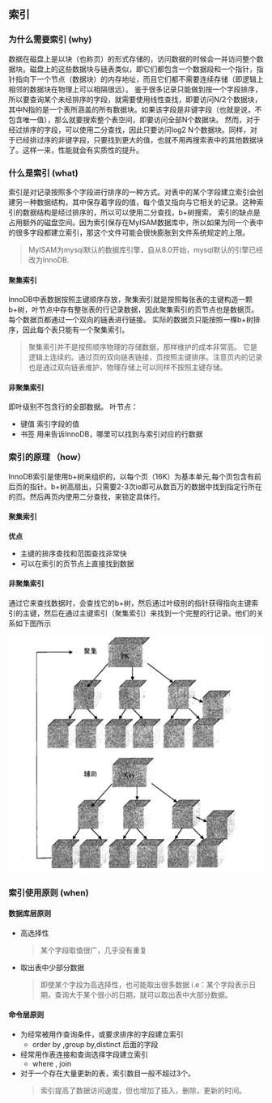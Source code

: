 
## 索引

### 为什么需要索引 (why)

数据在磁盘上是以块（也称页）的形式存储的，访问数据的时候会一并访问整个数据块。磁盘上的这些数据块与链表类似，即它们都包含一个数据段和一个指针，指针指向下一个节点（数据块）的内存地址，而且它们都不需要连续存储（即逻辑上相邻的数据块在物理上可以相隔很远）。
鉴于很多记录只能做到按一个字段排序，所以要查询某个未经排序的字段，就需要使用线性查找，即要访问N/2个数据块，其中N指的是一个表所涵盖的所有数据块。如果该字段是非键字段（也就是说，不包含唯一值），那么就要搜索整个表空间，即要访问全部N个数据块。
然而，对于经过排序的字段，可以使用二分查找，因此只要访问log2 N个数据块。同样，对于已经排过序的非键字段，只要找到更大的值，也就不用再搜索表中的其他数据块了。这样一来，性能就会有实质性的提升。

### 什么是索引 (what)

索引是对记录按照多个字段进行排序的一种方式。对表中的某个字段建立索引会创建另一种数据结构，其中保存着字段的值，每个值又指向与它相关的记录。这种索引的数据结构是经过排序的，所以可以使用二分查找，b+树搜索。
索引的缺点是占用额外的磁盘空间。因为索引保存在MyISAM数据库中，所以如果为同一个表中的很多字段都建立索引，那这个文件可能会很快膨胀到文件系统规定的上限。
> MyISAM为mysql默认的数据库引擎，自从8.0开始，mysql默认的引擎已经改为InnoDB.

  #### 聚集索引
  InnoDB中表数据按照主键顺序存放，聚集索引就是按照每张表的主键构造一颗b+树，叶节点中存有整张表的行记录数据，因此聚集索引的页节点也是数据页。每个数据页都通过一个双向的链表进行链接。
  实际的数据页只能按照一棵b+树排序，因此每个表只能有一个聚集索引。
  > 聚集索引并不是按照顺序物理的存储数据，那样维护的成本非常高。
  > 它是逻辑上连续的。通过页的双向链表链接，页按照主键排序。注意页内的记录也是通过双向链表维护，物理存储上可以同样不按照主键存储。
  #### 非聚集索引
   即叶级别不包含行的全部数据。
  叶节点：
  - 键值  索引字段的值
  - 书签  用来告诉InnoDB，哪里可以找到与索引对应的行数据



### 索引的原理 （how）
InnoDB索引是使用b+树来组织的，以每个页（16K）为基本单元,每个页包含有前后页的指针。b+树高扇出，只需要2-3次io即可从数百万的数据中找到指定行所在的页。然后再页内使用二分查找，来锁定具体行。

  #### 聚集索引
  **优点**
  - 主键的排序查找和范围查找非常快
  - 可以在索引的页节点上直接找到数据
  #### 非聚集索引
  通过它来查找数据时，会查找它的b+树，然后通过叶级别的指针获得指向主键索引的主键，然后在通过主键索引（聚集索引）来找到一个完整的行记录。他们的关系如下图所示

  ![relationship](pictures/relationship.png)

### 索引使用原则 (when)


#### 数据库层原则
+ 高选择性
  >某个字段取值很广，几乎没有重复

+ 取出表中少部分数据
  > 即使某个字段为高选择性，也可能取出很多数据
  > i.e：某个字段表示日期，查询大于某个很小的日期，就可以取出表中大部分数据。

#### 命令层原则
+ 为经常被用作查询条件，或要求排序的字段建立索引
  - order by ,group by,distinct 后面的字段
+ 经常用作表连接和查询选择字段建立索引
  - where , join
+ 对于一个存在大量更新的表，索引数目一般不超过3个。
  > 索引提高了数据访问速度，但也增加了插入，删除，更新的时间。
